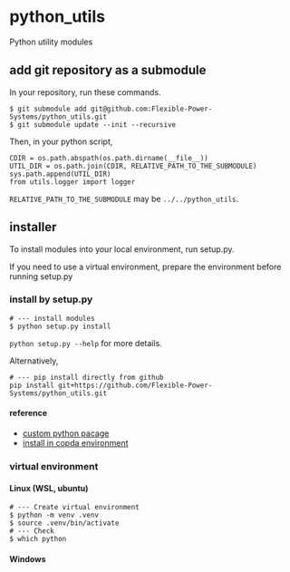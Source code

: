 # python_utils
Python utility modules

## add git repository as a submodule
In your repository, run these commands.
```
$ git submodule add git@github.com:Flexible-Power-Systems/python_utils.git
$ git submodule update --init --recursive
```
Then, in your python script,

```
CDIR = os.path.abspath(os.path.dirname(__file__))
UTIL_DIR = os.path.join(CDIR, RELATIVE_PATH_TO_THE_SUBMODULE)
sys.path.append(UTIL_DIR)
from utils.logger import logger
```
`RELATIVE_PATH_TO_THE_SUBMODULE` may be `../../python_utils`.

## installer
To install modules into your local environment, run setup.py.

If you need to use a virtual environment, prepare the environment before running setup.py

### install by setup.py
```
# --- install modules
$ python setup.py install
```
`python setup.py --help` for more details.

Alternatively, 
```
# --- pip install directly from github
pip install git+https://github.com/Flexible-Power-Systems/python_utils.git
```

#### reference
- [custom python pacage](https://towardsdatascience.com/create-your-custom-python-package-that-you-can-pip-install-from-your-git-repository-f90465867893)
- [install in copda environment](https://stackoverflow.com/questions/19042389/conda-installing-upgrading-directly-from-github)

### virtual environment
#### Linux (WSL, ubuntu)
```
# --- Create virtual environment
$ python -m venv .venv
$ source .venv/bin/activate
# --- Check
$ which python
```

#### Windows

